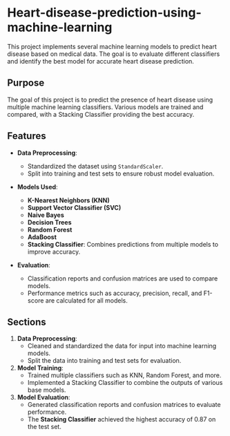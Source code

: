 # Heart-disease-prediction-using-machine-learning

This project implements several machine learning models to predict heart disease based on medical data. The goal is to evaluate different classifiers and identify the best model for accurate heart disease prediction.

## Purpose

The goal of this project is to predict the presence of heart disease using multiple machine learning classifiers. Various models are trained and compared, with a Stacking Classifier providing the best accuracy.

## Features

- **Data Preprocessing**:
   - Standardized the dataset using `StandardScaler`.
   - Split into training and test sets to ensure robust model evaluation.
  
- **Models Used**:
   - **K-Nearest Neighbors (KNN)**
   - **Support Vector Classifier (SVC)**
   - **Naive Bayes**
   - **Decision Trees**
   - **Random Forest**
   - **AdaBoost**
   - **Stacking Classifier**: Combines predictions from multiple models to improve accuracy.

- **Evaluation**:
   - Classification reports and confusion matrices are used to compare models.
   - Performance metrics such as accuracy, precision, recall, and F1-score are calculated for all models.

## Sections

1. **Data Preprocessing**:
   - Cleaned and standardized the data for input into machine learning models.
   - Split the data into training and test sets for evaluation.
2. **Model Training**:
   - Trained multiple classifiers such as KNN, Random Forest, and more.
   - Implemented a Stacking Classifier to combine the outputs of various base models.
3. **Model Evaluation**:
   - Generated classification reports and confusion matrices to evaluate performance.
   - The **Stacking Classifier** achieved the highest accuracy of 0.87 on the test set.

